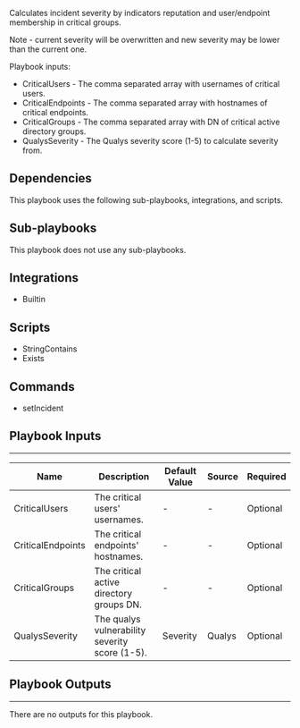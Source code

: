 Calculates incident severity by indicators reputation and user/endpoint membership in critical groups.

Note - current severity will be overwritten and new severity may be lower than the current one.

Playbook inputs:
* CriticalUsers - The comma separated array with usernames of critical users.
* CriticalEndpoints - The comma separated array with hostnames of critical endpoints.
* CriticalGroups - The comma separated array with DN of critical active directory groups.
* QualysSeverity - The Qualys severity score (1-5) to calculate severity from.

## Dependencies
This playbook uses the following sub-playbooks, integrations, and scripts.

## Sub-playbooks
This playbook does not use any sub-playbooks.

## Integrations
* Builtin

## Scripts
* StringContains
* Exists

## Commands
* setIncident

## Playbook Inputs
---

| **Name** | **Description** | **Default Value** | **Source** | **Required** |
| --- | --- | --- | --- | --- |
| CriticalUsers | The critical users' usernames. | - | - | Optional |
| CriticalEndpoints | The critical endpoints' hostnames. | - | - | Optional |
| CriticalGroups | The critical active directory groups DN. | - | - | Optional |
| QualysSeverity | The qualys vulnerability severity score (1-5). | Severity | Qualys | Optional |

## Playbook Outputs
---
There are no outputs for this playbook.

<!-- Playbook PNG image comes here -->
